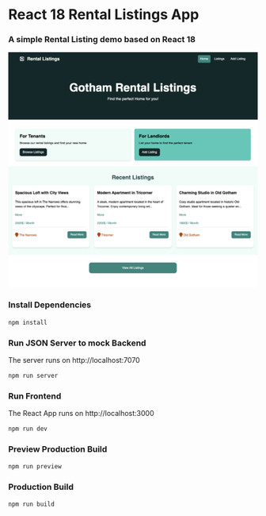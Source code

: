 # React 18 Rental Listings App

### A simple Rental Listing demo based on React 18

<img src="public/screen.png" />

### Install Dependencies

```bash
npm install
```

### Run JSON Server to mock Backend

The server runs on http://localhost:7070

```bash
npm run server
```

### Run Frontend

The React App runs on http://localhost:3000

```bash
npm run dev
```

### Preview Production Build

```bash
npm run preview
```

### Production Build

```bash
npm run build
```